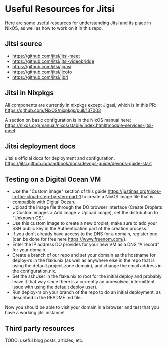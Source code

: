 Useful Resources for Jitsi
==========================

Here are some useful resources for understanding Jitsi and its place in NixOS, as well as how to work on it in this repo.

Jitsi source
-------------

* https://github.com/jitsi/jitsi-meet
* https://github.com/jitsi/jitsi-videobridge
* https://github.com/jitsi/jigasi
* https://github.com/jitsi/jicofo
* https://github.com/jitsi/jibri

Jitsi in Nixpkgs
----------------

All components are currently in nixpkgs except Jigasi, which is in this PR: https://github.com/NixOS/nixpkgs/pull/137003

A section on basic configuration is in the NixOS manual here: https://nixos.org/manual/nixos/stable/index.html#module-services-jitsi-meet

Jitsi deployment docs
---------------------

Jitsi's official docs for deployment and configuration.
https://jitsi.github.io/handbook/docs/devops-guide/devops-guide-start

Testing on a Digital Ocean VM
-----------------------------

* Use the "Custom image" section of this guide https://justinas.org/nixos-in-the-cloud-step-by-step-part-1 to create a NixOS image file that is compatible with Digital Ocean.
* Upload the image file through the DO browser interface (Create Droplets > Custom images > Add image > Upload image), set the distribution to "Unknown OS".
* Use this custom image to create a new droplet, make sure to add your SSH public key in the Authentication part of the creation process.
* If you don't already have access to the DNS for a domain, register one (can be done for free here https://www.freenom.com/).
* Enter the IP address DO provides for your new VM as a DNS "A record" for your domain.
* Create a branch of our repo and set your domain as the hostname for deploy-rs in the flake.nix (as well as anywhere else in the repo that is using the default project.zone domain), and change the email address in the configuration.nix.
* Set the sshUser in the flake.nix to root for the initial deploy and probably leave it that way since there is a currently an unresolved, intermittent issue with using the default deploy user).
* Run deploy-rs on your branch of the repo to do an initial deployment, as described in the README.md file.

Now you should be able to visit your domain in a browser and test that you have a working jitsi instance!

Third party resources
---------------------

TODO: useful blog posts, articles, etc.
